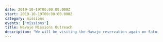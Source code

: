 ```yaml
---
date: 2019-10-19T00:00:00.000Z
start: 2019-10-19T00:00:00.000Z
category: missions
events: ["missions"]
title: Navajo Missions Outreach
description: "We will be visiting the Navajo reservation again on Saturday the 19th for service and missions. We hope you will join us. For questions, please speak with Kyunghee Latham."
---
```

